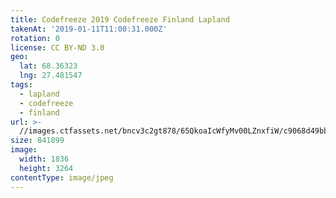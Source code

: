 ```yaml
---
title: Codefreeze 2019 Codefreeze Finland Lapland
takenAt: '2019-01-11T11:00:31.000Z'
rotation: 0
license: CC BY-ND 3.0
geo:
  lat: 68.36323
  lng: 27.481547
tags:
  - lapland
  - codefreeze
  - finland
url: >-
  //images.ctfassets.net/bncv3c2gt878/65QkoaIcWfyMv00LZnxfiW/c9068d49bb5254e00c2d20f9ef8c747a/codefreeze-2019-codefreeze-finland-lapland_32863155478_o
size: 841899
image:
  width: 1836
  height: 3264
contentType: image/jpeg
---
```


